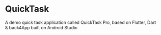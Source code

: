 # QuickTask
 A demo quick task application called QuickTask Pro, based on Flutter, Dart & back4App built on Android Studio
